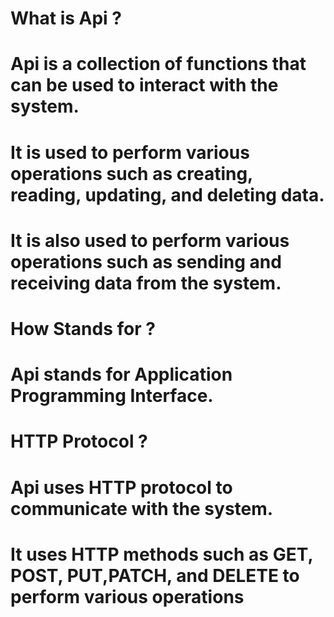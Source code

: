 # What is Api ?
# Api is a collection of functions that can be used to interact with the system.
# It is used to perform various operations such as creating, reading, updating, and deleting data.
# It is also used to perform various operations such as sending and receiving data from the system.

# How Stands for ?
# Api stands for Application Programming Interface.

# HTTP Protocol ?
# Api uses HTTP protocol to communicate with the system.
# It uses HTTP methods such as GET, POST, PUT,PATCH, and DELETE to perform various operations
